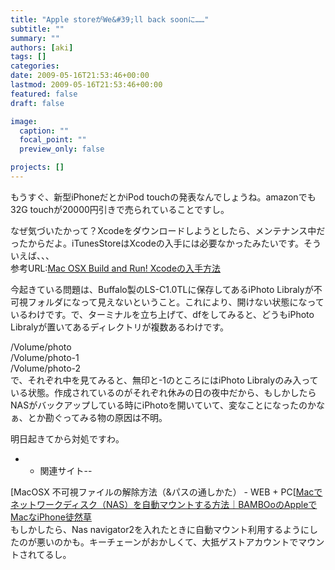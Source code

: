 ```yaml
---
title: "Apple storeがWe&#39;ll back soonに……"
subtitle: ""
summary: ""
authors: [aki]
tags: []
categories: 
date: 2009-05-16T21:53:46+00:00
lastmod: 2009-05-16T21:53:46+00:00
featured: false
draft: false

image:
  caption: ""
  focal_point: ""
  preview_only: false

projects: []
---
```

もうすぐ、新型iPhoneだとかiPod touchの発表なんでしょうね。amazonでも32G touchが20000円引きで売られていることですし。

なぜ気づいたかって？Xcodeをダウンロードしようとしたら、メンテナンス中だったからだよ。iTunesStoreはXcodeの入手には必要なかったみたいです。そういえば、、、  
参考URL:[Mac OSX Build and Run! Xcodeの入手方法](http://lightchaos.blog10.fc2.com/blog-category-10.html)

今起きている問題は、Buffalo製のLS-C1.0TLに保存してあるiPhoto Libralyが不可視フォルダになって見えないということ。これにより、開けない状態になっているわけです。で、ターミナルを立ち上げて、dfをしてみると、どうもiPhoto Libralyが置いてあるディレクトリが複数あるわけです。

/Volume/photo  
/Volume/photo-1  
/Volume/photo-2  
で、それぞれ中を見てみると、無印と-1のところにはiPhoto Libralyのみ入っている状態。作成されているのがそれぞれ休みの日の夜中だから、もしかしたらNASがバックアップしている時にiPhotoを開いていて、変なことになったのかなぁ、とか勘ぐってみる物の原因は不明。

明日起きてから対処ですわ。

- 
  - 関連サイト--

[MacOSX 不可視ファイルの解除方法（&パスの通しかた） - WEB + PC[[Macでネットワークディスク（NAS）を自動マウントする方法｜BAMBOoのAppleでMacなiPhone徒然草](http://ameblo.jp/z9dz9d/entry-10149021737.html)  
もしかしたら、Nas navigator2を入れたときに自動マウント利用するようにしたのが悪いのかも。キーチェーンがおかしくて、大抵ゲストアカウントでマウントされてるし。


